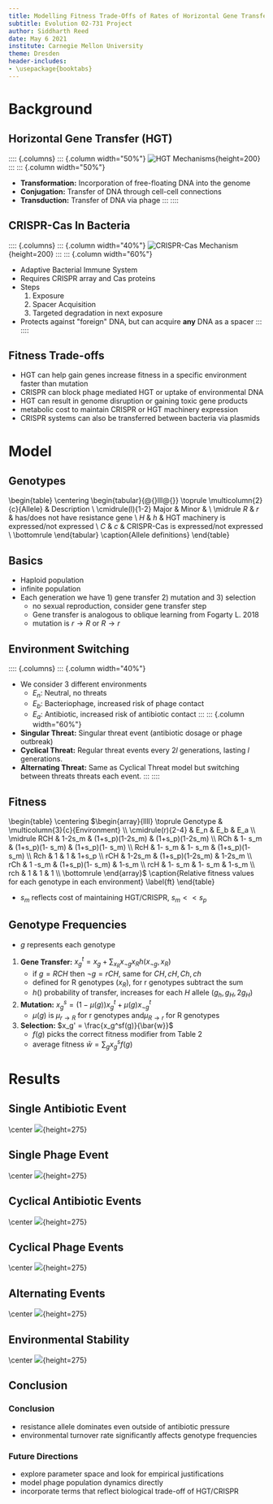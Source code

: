 ```yaml
---
title: Modelling Fitness Trade-Offs of Rates of Horizontal Gene Transfer
subtitle: Evolution 02-731 Project
author: Siddharth Reed
date: May 6 2021
institute: Carnegie Mellon University
theme: Dresden
header-includes:
- \usepackage{booktabs}
---
```


# Background

## Horizontal Gene Transfer (HGT)
:::: {.columns}
::: {.column width="50%"}
![HGT Mechanisms](./figures/hgt_mechanisims_trendslgt.png){height=200}
:::
::: {.column width="50%"}
- **Transformation:** Incorporation of free-floating DNA into the genome
- **Conjugation:** Transfer of DNA through cell-cell connections
- **Transduction:** Transfer of DNA via phage
:::
::::

## CRISPR-Cas In Bacteria
:::: {.columns}
::: {.column width="40%"}
![CRISPR-Cas Mechanism](./figures/CRISPR-immunity_crispgen.jpg){height=200}
:::
::: {.column width="60%"}
- Adaptive Bacterial Immune System
- Requires CRISPR array and Cas proteins
- Steps
  1. Exposure
  1. Spacer Acquisition
  1. Targeted degradation in next exposure
- Protects against "foreign" DNA, but can acquire __any__ DNA as a spacer
:::
::::

## Fitness Trade-offs
- HGT can help gain genes increase fitness in a specific environment faster than mutation
- CRISPR can block phage mediated HGT or uptake of environmental DNA
- HGT can result in genome disruption or gaining toxic gene products
- metabolic cost to maintain CRISPR or HGT machinery expression
- CRISPR systems can also be transferred between bacteria via plasmids

# Model

## Genotypes
\begin{table}
    \centering
    \begin{tabular}{@{}lll@{}}
        \toprule
        \multicolumn{2}{c}{Allele} & Description \\
        \cmidrule(l){1-2}
        Major & Minor & \\
        \midrule
        $R$ & $r$ & has/does not have resistance gene \\
        $H$ & $h$ & HGT machinery is expressed/not expressed  \\
        $C$ & $c$ & CRISPR-Cas is expressed/not expressed \\
        \bottomrule
    \end{tabular}
    \caption{Allele definitions}
\end{table}

## Basics
- Haploid population
- infinite population
- Each generation we have 1) gene transfer 2) mutation and 3) selection
  - no sexual reproduction, consider gene transfer step
  - Gene transfer is  analogous to oblique learning from Fogarty L. 2018
  - mutation is $r \to R$ or $R \to r$

## Environment Switching
:::: {.columns}
::: {.column width="40%"}
- We consider 3 different environments
  - $E_n$: Neutral, no threats
  - $E_b$: Bacteriophage, increased risk of phage contact
  - $E_a$: Antibiotic, increased risk of antibiotic contact
:::
::: {.column width="60%"}
- **Singular Threat:** Singular threat event (antibiotic dosage or phage outbreak)
- **Cyclical Threat:** Regular threat events every $2l$ generations, lasting $l$ generations.
- **Alternating Threat:** Same as Cyclical Threat model but switching between threats threats each event.
:::
::::

## Fitness
\begin{table}
    \centering
    $\begin{array}{llll}
    \toprule
    Genotype & \multicolumn{3}{c}{Environment} \\
    \cmidrule(r){2-4}
        & E_n & E_b & E_a \\
    \midrule
    RCH & 1-2s_m & (1+s_p)(1-2s_m) & (1+s_p)(1-2s_m) \\
    RCh & 1- s_m & (1+s_p)(1- s_m) & (1+s_p)(1- s_m) \\
    RcH & 1- s_m & 1- s_m          & (1+s_p)(1- s_m) \\
    Rch & 1      & 1               & 1+s_p           \\
    rCH & 1-2s_m & (1+s_p)(1-2s_m) & 1-2s_m          \\
    rCh & 1 -s_m & (1+s_p)(1- s_m) & 1-s_m           \\
    rcH & 1- s_m & 1- s_m          & 1-s_m           \\
    rch & 1      & 1               & 1               \\
    \bottomrule
    \end{array}$
    \caption{Relative fitness values for each genotype in each environment}
    \label{ft}
\end{table}
- $s_m$ reflects cost of maintaining HGT/CRISPR, $s_m << s_p$

## Genotype Frequencies
- $g$ represents each genotype
1. **Gene Transfer:** $x_g^t = x_g + \sum_{x_R} x_{\neg g}x_R h(x_{\neg g},x_R)$
   - if $g=RCH$ then $\neg g=rCH$, same for $CH,cH,Ch,ch$
   - defined for R genotypes ($x_R$), for r genotypes subtract the sum
   - $h()$ probability of transfer, increases for each $H$ allele ($g_h,g_H,2g_H$)
1. **Mutation:** $x_g^s = (1-\mu(g))x_g^t + \mu(g)x_{\neg g}^t$
   - $\mu(g)$ is $\mu_{r\to R}$ for r genotypes and$\mu_{R\to r}$ for R genotypes
1. **Selection:** $x_g' = \frac{x_g^sf(g)}{\bar{w}}$
   - $f(g)$ picks the correct fitness modifier from Table 2
   - average fitness $\bar{w} = \sum_g x_g^sf(g)$

# Results

## Single Antibiotic Event
\center
![](./figures/Singular_Antibiotic.png){height=275}

## Single Phage Event
\center
![](./figures/Singular_Phage.png){height=275}

## Cyclical Antibiotic Events
\center
![](./figures/Cyclical_Antibiotic.png){height=275}

## Cyclical Phage Events
\center
![](./figures/Cyclical_Phage.png){height=275}

## Alternating Events
\center
![](./figures/Alternating_Phage.png){height=275}

## Environmental Stability
\center
![](./figures/stability.png){height=275}


## Conclusion

### Conclusion
- resistance allele dominates even outside of antibiotic pressure
- environmental turnover rate significantly affects genotype frequencies

### Future Directions
  - explore parameter space and look for empirical justifications
  - model phage population dynamics directly
  - incorporate terms that reflect biological trade-off of HGT/CRISPR
